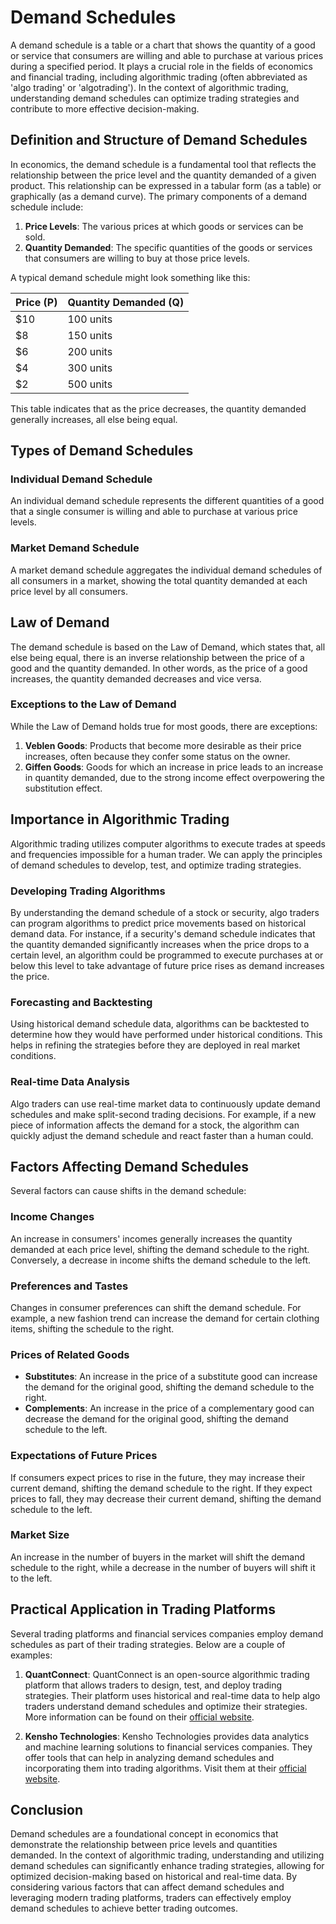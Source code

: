 # Demand Schedules

A demand schedule is a table or a chart that shows the quantity of a good or service that consumers are willing and able to purchase at various prices during a specified period. It plays a crucial role in the fields of economics and financial trading, including algorithmic trading (often abbreviated as 'algo trading' or 'algotrading'). In the context of algorithmic trading, understanding demand schedules can optimize trading strategies and contribute to more effective decision-making.

## Definition and Structure of Demand Schedules

In economics, the demand schedule is a fundamental tool that reflects the relationship between the price level and the quantity demanded of a given product. This relationship can be expressed in a tabular form (as a table) or graphically (as a demand curve). The primary components of a demand schedule include:

1. **Price Levels**: The various prices at which goods or services can be sold.
2. **Quantity Demanded**: The specific quantities of the goods or services that consumers are willing to buy at those price levels.

A typical demand schedule might look something like this:

| Price (P) | Quantity Demanded (Q) |
|-----------|-----------------------|
| $10       | 100 units             |
| $8        | 150 units             |
| $6        | 200 units             |
| $4        | 300 units             |
| $2        | 500 units             |

This table indicates that as the price decreases, the quantity demanded generally increases, all else being equal.

## Types of Demand Schedules

### Individual Demand Schedule

An individual demand schedule represents the different quantities of a good that a single consumer is willing and able to purchase at various price levels.

### Market Demand Schedule

A market demand schedule aggregates the individual demand schedules of all consumers in a market, showing the total quantity demanded at each price level by all consumers.

## Law of Demand

The demand schedule is based on the Law of Demand, which states that, all else being equal, there is an inverse relationship between the price of a good and the quantity demanded. In other words, as the price of a good increases, the quantity demanded decreases and vice versa.

### Exceptions to the Law of Demand

While the Law of Demand holds true for most goods, there are exceptions:

1. **Veblen Goods**: Products that become more desirable as their price increases, often because they confer some status on the owner.
2. **Giffen Goods**: Goods for which an increase in price leads to an increase in quantity demanded, due to the strong income effect overpowering the substitution effect.

## Importance in Algorithmic Trading

Algorithmic trading utilizes computer algorithms to execute trades at speeds and frequencies impossible for a human trader. We can apply the principles of demand schedules to develop, test, and optimize trading strategies. 

### Developing Trading Algorithms

By understanding the demand schedule of a stock or security, algo traders can program algorithms to predict price movements based on historical demand data. For instance, if a security's demand schedule indicates that the quantity demanded significantly increases when the price drops to a certain level, an algorithm could be programmed to execute purchases at or below this level to take advantage of future price rises as demand increases the price.

### Forecasting and Backtesting

Using historical demand schedule data, algorithms can be backtested to determine how they would have performed under historical conditions. This helps in refining the strategies before they are deployed in real market conditions.

### Real-time Data Analysis

Algo traders can use real-time market data to continuously update demand schedules and make split-second trading decisions. For example, if a new piece of information affects the demand for a stock, the algorithm can quickly adjust the demand schedule and react faster than a human could.

## Factors Affecting Demand Schedules

Several factors can cause shifts in the demand schedule:

### Income Changes

An increase in consumers' incomes generally increases the quantity demanded at each price level, shifting the demand schedule to the right. Conversely, a decrease in income shifts the demand schedule to the left.

### Preferences and Tastes

Changes in consumer preferences can shift the demand schedule. For example, a new fashion trend can increase the demand for certain clothing items, shifting the schedule to the right.

### Prices of Related Goods

- **Substitutes**: An increase in the price of a substitute good can increase the demand for the original good, shifting the demand schedule to the right.
- **Complements**: An increase in the price of a complementary good can decrease the demand for the original good, shifting the demand schedule to the left.

### Expectations of Future Prices

If consumers expect prices to rise in the future, they may increase their current demand, shifting the demand schedule to the right. If they expect prices to fall, they may decrease their current demand, shifting the demand schedule to the left.

### Market Size

An increase in the number of buyers in the market will shift the demand schedule to the right, while a decrease in the number of buyers will shift it to the left.

## Practical Application in Trading Platforms

Several trading platforms and financial services companies employ demand schedules as part of their trading strategies. Below are a couple of examples:

1. **QuantConnect**: QuantConnect is an open-source algorithmic trading platform that allows traders to design, test, and deploy trading strategies. Their platform uses historical and real-time data to help algo traders understand demand schedules and optimize their strategies. More information can be found on their [official website](https://www.quantconnect.com/).

2. **Kensho Technologies**: Kensho Technologies provides data analytics and machine learning solutions to financial services companies. They offer tools that can help in analyzing demand schedules and incorporating them into trading algorithms. Visit them at their [official website](https://www.kensho.com/).

## Conclusion

Demand schedules are a foundational concept in economics that demonstrate the relationship between price levels and quantities demanded. In the context of algorithmic trading, understanding and utilizing demand schedules can significantly enhance trading strategies, allowing for optimized decision-making based on historical and real-time data. By considering various factors that can affect demand schedules and leveraging modern trading platforms, traders can effectively employ demand schedules to achieve better trading outcomes.